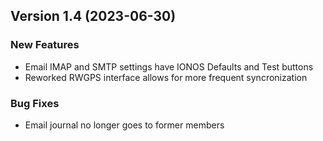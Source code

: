  ## Version 1.4 (2023-06-30)
 ### New Features
 - Email IMAP and SMTP settings have IONOS Defaults and Test buttons
 - Reworked RWGPS interface allows for more frequent syncronization

 ### Bug Fixes
 - Email journal no longer goes to former members

